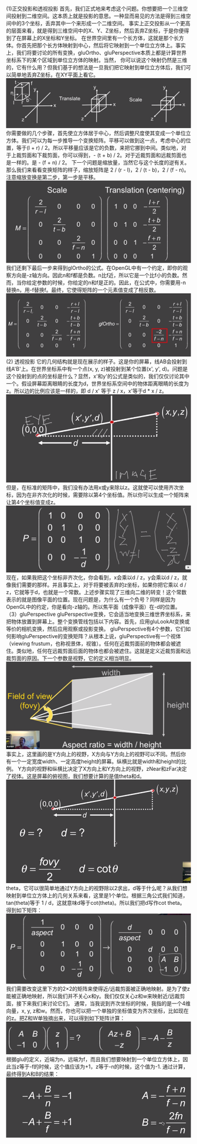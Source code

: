 (1)正交投影和透视投影
首先，我们正式地来考虑这个问题。你想要把一个三维空间投射到二维空间。这本质上就是投影的意思。一种显而易见的方法是得到三维空间中的3个坐标，丢弃其中一个来形成一个二维空间。
事实上正交投影从一个更高的层面来看，就是得到三维空间中的X、Y、Z坐标，然后丢弃Z坐标，于是你便得到了在屏幕上的X坐标和Y坐标。
在世界空间里有一个长方体，这就是那个长方体。你首先把那个长方体映射到中心，然后将它映射到一个单位立方体上。事实上，我们将要讨论的所有变换，gluOrtho、gluPerspective本质上都是计算世界坐标系下的某个区域到单位立方体的映射。当然，
你可以说这个映射仍然是三维的，它有什么用？但我们基于的想法是一旦我们把它映射到单位立方体后，我们可以简单地丢弃Z坐标，在XY平面上看它。
![](/Computer_Graphics/images/18.png)
你需要做的几个步骤，首先使立方体居于中心，然后调整尺度使其变成一个单位立方体。我们可以为每一步推导一个变换矩阵。平移可以做到这一点，考虑中心的位置，等于(l + r) / 2。所以平移量应该是它的负数，来把它挪到中间。类似地，对于上裁剪面和下裁剪面，你可以得到，- (t + b) / 2。对于近裁剪面和远裁剪面也是一样的。是 - (f + n) / 2。
下一个问题是缩放量，当然它与这个长度的逆有关。那么我们来看看变换矩阵的样子，缩放矩阵是 2 / (r - l)，2 / (t - b)，2 / (f - n)。注意缩放变换是第二步，第一步是平移。
![](/Computer_Graphics/images/19.png)
我们还剩下最后一步来得到glOrtho的公式。在OpenGL中有一个约定，即你的观察方向是-z轴方向。因此n和f都是负数。n比f近，所以它是一个比f小的负数。然而，当你给定参数的时候，你给定的n和f是正的。因此，在公式中，你需要用-n替换n，用-f替换f。最终，它使得矩阵的一个元素值变成了相反数。
![](/Computer_Graphics/images/20.png)
(2) 透视投影
它的几何结构就是现在展示的样子。这是你的屏幕，线AB会投射到线A'B'上。在世界坐标系中有一个点(x, y, z)被投射到某个位置(x', y', d)。问题是这个投射到的点的坐标是什么？显然，x'和y'的公式是类似的，我们仅仅讨论其中一个。假设屏幕距离眼睛的长度为d，世界坐标系空间中的物体距离眼睛的长度为z。所以边的比例应该是一样的，即 d / x' 等于 z / x，x'等于d * x / z。
![](/Computer_Graphics/images/21.png)
但是，在标准的矩阵中，我们没有办法用x或y来除以z。这就使可以使用齐次坐标，因为在非齐次化的时候，需要除以第4个坐标值。所以你可以生成一个矩阵来让第4个坐标值变成z。![](/Computer_Graphics/images/22.png)
现在，如果我把这个坐标非齐次化，你会看到，x会乘以d / z，y会乘以d / z，就像我们需要的那样。并且事实上，对于将要被丢弃的z坐标，如果你把它乘以 d / z，它就等于d，也就是一个常数。上述步骤实现了三维向二维的转变！这个常数表示的就是图像平面的位置。现在问题是，为什么有一个负号？同样是因为OpenGL中的约定，你是看向-z轴的。所以焦平面（成像平面）在-d的位置。
（3）gluPerspective
gluPerspective变换，它会适当地变换三维世界坐标系，来把物体放置到屏幕上。整个变换管线包括以下内容。首先，应用gluLookAt变换或等价的相机变换，然后应用观察或投影变换。
gluPerspective有4个参数，它们如何影响gluPerspective的变换矩阵？从根本上说，gluPerspective有一个视体（viewing frustum，也称视景体，视锥）。任何在近裁剪面前的物体都会被遮住。类似地，任何在远裁剪面后面的物体也都会被遮住。这就是定义近裁剪面和远裁剪面的原因。下一个参数是视野，它的定义相当明显。
![](/Computer_Graphics/images/23.png)事实上，这里画的是Y方向上的视野，X方向与Y方向上的视野可以不同。然后你有一个一定宽度width、一定高度height的屏幕。纵横比就是width和height的比例。
Y方向的视野和纵横比决定了X方向上和Y方向上的视野，zNear和zFar决定了视体。这是屏幕的俯视图，我们想要计算的是值theta和d。![](/Computer_Graphics/images/24.png)theta，它可以很简单地通过Y方向上的视野除以2求出，d等于什么呢？从我们想映射到单位立方体上的几何关系来看，这里是1个单位。根据三角公式我们知道，tan(theta)等于 1 / d，这就意味d等于cot(theta)。所以我们把d写作cot theta。
得到如下矩阵：
![](/Computer_Graphics/images/25.png)
我们需要改变这里下方的2×2的矩阵来使得近/远裁剪面被正确地映射。是为了使z能被正确地映射，所以我们并不关心x和y。我们仅仅关心z和w来映射近/远裁剪面，接下来我们来讨论它们。
通常，当我说到齐次坐标的时候，我指的是一个4维向量，x, y, z和w。然而，你也可以把一个单独的坐标值变为齐次坐标，比如现在的z。把Z和W单独摘出来，可以得到如下矩阵计算：![](/Computer_Graphics/images/26.png)
根据glu的定义，近端为n，远端为f，而且我们想要映射到一个单位立方体上，因此当z等于-f的时候，这个值应该为+1，z等于-n的时候，这个值为-1.
通过计算，最终得到A和B的结果：![](/Computer_Graphics/images/27.png)
